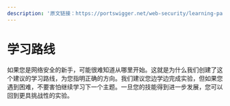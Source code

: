 ```yaml
---
description: '原文链接：https://portswigger.net/web-security/learning-path'
---
```


# 学习路线

如果您是网络安全的新手，可能很难知道从哪里开始。这就是为什么我们创建了这个建议的学习路线，为您指明正确的方向。我们建议您边学边完成实验，但如果您遇到困难，不要害怕继续学习下一个主题。一旦您的技能得到进一步发展，您可以回到更具挑战性的实验。


